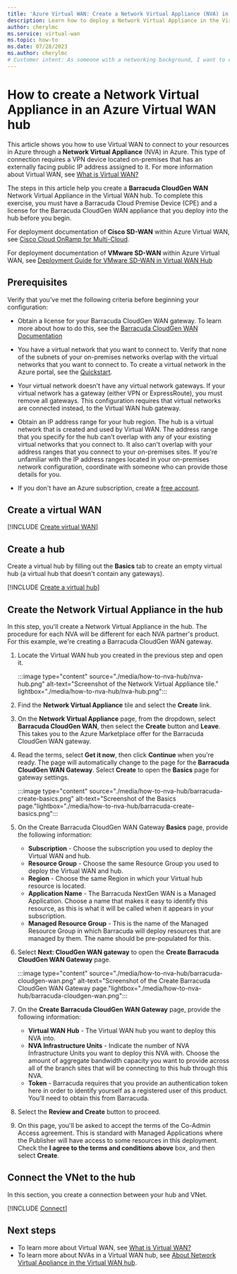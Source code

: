 ```yaml
---
title: 'Azure Virtual WAN: Create a Network Virtual Appliance (NVA) in the hub'
description: Learn how to deploy a Network Virtual Appliance in the Virtual WAN hub.
author: cherylmc
ms.service: virtual-wan
ms.topic: how-to
ms.date: 07/28/2023
ms.author: cherylmc
# Customer intent: As someone with a networking background, I want to create a Network Virtual Appliance (NVA) in my Virtual WAN hub.
---
```

# How to create a Network Virtual Appliance in an Azure Virtual WAN hub

This article shows you how to use Virtual WAN to connect to your resources in Azure through a **Network Virtual Appliance** (NVA) in Azure. This type of connection requires a VPN device located on-premises that has an externally facing public IP address assigned to it. For more information about Virtual WAN, see [What is Virtual WAN?](virtual-wan-about.md)

The steps in this article help you create a **Barracuda CloudGen WAN** Network Virtual Appliance in the Virtual WAN hub. To complete this exercise, you must have a Barracuda Cloud Premise Device (CPE) and a license for the Barracuda CloudGen WAN appliance that you deploy into the hub before you begin.

For deployment documentation of **Cisco SD-WAN** within Azure Virtual WAN, see [Cisco Cloud OnRamp for Multi-Cloud](https://www.cisco.com/c/en/us/td/docs/routers/sdwan/configuration/cloudonramp/ios-xe-17/cloud-onramp-book-xe/cloud-onramp-multi-cloud.html#Cisco_Concept.dita_c61e0e7a-fff8-4080-afee-47b81e8df701).

For deployment documentation of **VMware SD-WAN** within Azure Virtual WAN, see [Deployment Guide for VMware SD-WAN in Virtual WAN Hub](https://docs.vmware.com/en/VMware-SD-WAN/index.html)

## Prerequisites

Verify that you've met the following criteria before beginning your configuration:

* Obtain a license for your Barracuda CloudGen WAN gateway. To learn more about how to do this, see the [Barracuda CloudGen WAN Documentation](https://www.barracuda.com/products/cloudgenwan)

* You have a virtual network that you want to connect to. Verify that none of the subnets of your on-premises networks overlap with the virtual networks that you want to connect to. To create a virtual network in the Azure portal, see the [Quickstart](../virtual-network/quick-create-portal.md).

* Your virtual network doesn't have any virtual network gateways. If your virtual network has a gateway (either VPN or ExpressRoute), you must remove all gateways. This configuration requires that virtual networks are connected instead, to the Virtual WAN hub gateway.

* Obtain an IP address range for your hub region. The hub is a virtual network that is created and used by Virtual WAN. The address range that you specify for the hub can't overlap with any of your existing virtual networks that you connect to. It also can't overlap with your address ranges that you connect to your on-premises sites. If you're unfamiliar with the IP address ranges located in your on-premises network configuration, coordinate with someone who can provide those details for you.

* If you don't have an Azure subscription, create a [free account](https://azure.microsoft.com/free/?WT.mc_id=A261C142F).

## <a name="openvwan"></a>Create a virtual WAN

[!INCLUDE [Create virtual WAN](../../includes/virtual-wan-create-vwan-include.md)]

## <a name="hub"></a>Create a hub

Create a virtual hub by filling out the **Basics** tab to create an empty virtual hub (a virtual hub that doesn't contain any gateways).

[!INCLUDE [Create a virtual hub](../../includes/virtual-wan-hub-basics.md)]

## Create the Network Virtual Appliance in the hub

In this step, you'll create a Network Virtual Appliance in the hub. The procedure for each NVA will be different for each NVA partner's product. For this example, we're creating a Barracuda CloudGen WAN gateway.

1. Locate the Virtual WAN hub you created in the previous step and open it.

   :::image type="content" source="./media/how-to-nva-hub/nva-hub.png" alt-text="Screenshot of the Network Virtual Appliance tile." lightbox="./media/how-to-nva-hub/nva-hub.png":::

1. Find the **Network Virtual Appliance** tile and select the **Create** link.
1. On the **Network Virtual Appliance** page, from the dropdown, select **Barracuda CloudGen WAN**, then select the **Create** button and **Leave**. This takes you to the Azure Marketplace offer for the Barracuda CloudGen WAN gateway.
1. Read the terms, select **Get it now**, then click **Continue** when you're ready. The page will automatically change to the page for the **Barracuda CloudGen WAN Gateway**. Select **Create** to open the **Basics** page for gateway settings.

   :::image type="content" source="./media/how-to-nva-hub/barracuda-create-basics.png" alt-text="Screenshot of the Basics page."lightbox="./media/how-to-nva-hub/barracuda-create-basics.png":::
1. On the Create Barracuda CloudGen WAN Gateway **Basics** page, provide the following information:

   * **Subscription** - Choose the subscription you used to deploy the Virtual WAN and hub.
   * **Resource Group** - Choose the same Resource Group you used to deploy the Virtual WAN and hub.
   * **Region** - Choose the same Region in which your Virtual hub resource is located.
   * **Application Name** - The Barracuda NextGen WAN is a Managed Application. Choose a name that makes it easy to identify this resource, as this is what it will be called when it appears in your subscription.
   * **Managed Resource Group** - This is the name of the Managed Resource Group in which Barracuda will deploy resources that are managed by them. The name should be pre-populated for this.
1. Select **Next: CloudGen WAN gateway** to open the **Create Barracuda CloudGen WAN Gateway** page.

   :::image type="content" source="./media/how-to-nva-hub/barracuda-cloudgen-wan.png" alt-text="Screenshot of the Create Barracuda CloudGen WAN Gateway page."lightbox="./media/how-to-nva-hub/barracuda-cloudgen-wan.png":::
1. On the **Create Barracuda CloudGen WAN Gateway** page, provide the following information:

   * **Virtual WAN Hub** - The Virtual WAN hub you want to deploy this NVA into.
   * **NVA Infrastructure Units** - Indicate the number of NVA Infrastructure Units you want to deploy this NVA with. Choose the amount of aggregate bandwidth capacity you want to provide across all of the branch sites that will be connecting to this hub through this NVA.
   * **Token** - Barracuda requires that you provide an authentication token here in order to identify yourself as a registered user of this product. You'll need to obtain this from Barracuda.
1. Select the **Review and Create** button to proceed.
1. On this page, you'll be asked to accept the terms of the Co-Admin Access agreement. This is standard with Managed Applications where the Publisher will have access to some resources in this deployment. Check the **I agree to the terms and conditions above** box, and then select **Create**.

## <a name="vnet"></a>Connect the VNet to the hub

In this section, you create a connection between your hub and VNet.

[!INCLUDE [Connect](../../includes/virtual-wan-connect-vnet-hub-include.md)]

## Next steps

* To learn more about Virtual WAN, see [What is Virtual WAN?](virtual-wan-about.md)
* To learn more about NVAs in a Virtual WAN hub, see [About Network Virtual Appliance in the Virtual WAN hub](about-nva-hub.md).

